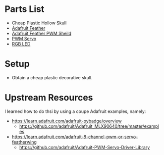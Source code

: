 # Parts List
* Cheap Plastic Hollow Skull
* [Adafruit Feather](https://duckduckgo.com)
* [Adafruit Feather PWM Sheild](https://duckduckgo.com)
* [PWM Servo](https://duckduckgo.com)
* [RGB LED](https://duckduckgo.com)

# Setup
* Obtain a cheap plastic decorative skull.  






# Upstream Resources
  I learned how to do thsi by using a coupe Adafruit examples, namely:
* https://learn.adafruit.com/adafruit-pybadge/overview
    * https://github.com/adafruit/Adafruit_MLX90640/tree/master/examples
* https://learn.adafruit.com/adafruit-8-channel-pwm-or-servo-featherwing
    * https://github.com/adafruit/Adafruit-PWM-Servo-Driver-Library
